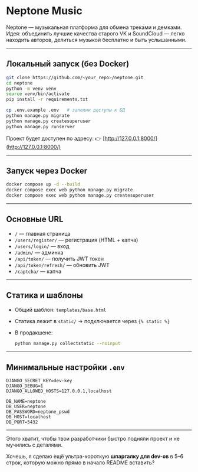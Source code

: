 

# Neptone Music

Neptone — музыкальная платформа для обмена треками и демками.
Идея: объединить лучшие качества старого VK и SoundCloud — легко находить авторов, делиться музыкой бесплатно и быть услышанными.

---

## Локальный запуск (без Docker)

```bash
git clone https://github.com/<your_repo>/neptone.git
cd neptone
python -m venv venv
source venv/bin/activate
pip install -r requirements.txt

cp .env.example .env   # заполни доступы к БД
python manage.py migrate
python manage.py createsuperuser
python manage.py runserver
```

Проект будет доступен по адресу:
👉 [http://127.0.0.1:8000/](http://127.0.0.1:8000/)

---

## Запуск через Docker

```bash
docker compose up -d --build
docker compose exec web python manage.py migrate
docker compose exec web python manage.py createsuperuser
```

---

## Основные URL

* `/` — главная страница
* `/users/register/` — регистрация (HTML + капча)
* `/users/login/` — вход
* `/admin/` — админка
* `/api/token/` — получить JWT токен
* `/api/token/refresh/` — обновить JWT
* `/captcha/` — капча

---

## Статика и шаблоны

* Общий шаблон: `templates/base.html`
* Статика лежит в `static/` → подключается через `{% static %}`
* В продакшене:

  ```bash
  python manage.py collectstatic --noinput
  ```

---

## Минимальные настройки `.env`

```env
DJANGO_SECRET_KEY=dev-key
DJANGO_DEBUG=1
DJANGO_ALLOWED_HOSTS=127.0.0.1,localhost

DB_NAME=neptone
DB_USER=neptone
DB_PASSWORD=neptone_pswd
DB_HOST=localhost
DB_PORT=5432
```

---

Этого хватит, чтобы твои разработчики быстро подняли проект и не мучились с деталями.

Хочешь, я сделаю ещё ультра-короткую **шпаргалку для dev-ов** в 5–6 строк, которую можно прямо в начало README вставить?
